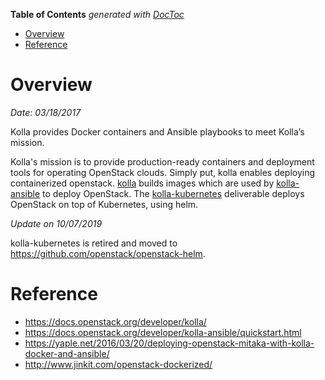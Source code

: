 <!-- START doctoc generated TOC please keep comment here to allow auto update -->
<!-- DON'T EDIT THIS SECTION, INSTEAD RE-RUN doctoc TO UPDATE -->
**Table of Contents**  *generated with [DocToc](https://github.com/thlorenz/doctoc)*

- [Overview](#overview)
- [Reference](#reference)

<!-- END doctoc generated TOC please keep comment here to allow auto update -->

# Overview

*Date: 03/18/2017*

Kolla provides Docker containers and Ansible playbooks to meet Kolla’s mission.

Kolla's mission is to provide production-ready containers and deployment tools for operating OpenStack
clouds. Simply put, kolla enables deploying containerized openstack. [kolla](https://github.com/openstack/kolla)
builds images which are used by [kolla-ansible](https://github.com/openstack/kolla-ansible) to deploy
OpenStack. The [kolla-kubernetes](https://github.com/openstack/kolla-kubernetes) deliverable deploys
OpenStack on top of Kubernetes, using helm.

*Update on 10/07/2019*

kolla-kubernetes is retired and moved to https://github.com/openstack/openstack-helm.

# Reference

- https://docs.openstack.org/developer/kolla/
- https://docs.openstack.org/developer/kolla-ansible/quickstart.html
- https://yaple.net/2016/03/20/deploying-openstack-mitaka-with-kolla-docker-and-ansible/
- http://www.jinkit.com/openstack-dockerized/
